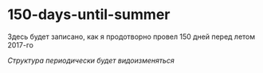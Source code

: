 # 150-days-until-summer

Здесь будет записано, как я продотворно провел 150 дней перед летом 2017-го

_Структура периодически будет видоизменяться_
